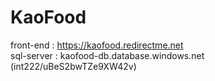 # KaoFood
front-end   :   https://kaofood.redirectme.net  
sql-server  :   kaofood-db.database.windows.net (int222/uBeS2bwTZe9XW42v)
